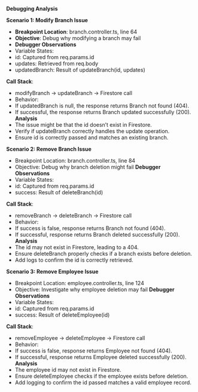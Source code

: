 **Debugging Analysis**

**Scenario 1: Modify Branch Issue**
- **Breakpoint Location**: branch.controller.ts, line 64
- **Objective**: Debug why modifying a branch may fail
- **Debugger Observations**
- Variable States:
- id: Captured from req.params.id
- updates: Retrieved from req.body
- updatedBranch: Result of updateBranch(id, updates)

**Call Stack**:
- modifyBranch → updateBranch → Firestore call
- Behavior:
- If updatedBranch is null, the response returns Branch not found (404).
- If successful, the response returns Branch updated successfully (200).
**Analysis**
- The issue might be that the id doesn’t exist in Firestore.
- Verify if updateBranch correctly handles the update operation.
- Ensure id is correctly passed and matches an existing branch.

**Scenario 2: Remove Branch Issue**
- Breakpoint Location: branch.controller.ts, line 84
- Objective: Debug why branch deletion might fail
**Debugger Observations**
- Variable States:
- id: Captured from req.params.id
- success: Result of deleteBranch(id)

**Call Stack**:
- removeBranch → deleteBranch → Firestore call
- Behavior:
- If success is false, response returns Branch not found (404).
- If successful, response returns Branch deleted successfully (200).
**Analysis**
- The id may not exist in Firestore, leading to a 404.
- Ensure deleteBranch properly checks if a branch exists before deletion.
- Add logs to confirm the id is correctly retrieved.

**Scenario 3: Remove Employee Issue**
- Breakpoint Location: employee.controller.ts, line 124
- Objective: Investigate why employee deletion may fail
**Debugger Observations**
- Variable States:
- id: Captured from req.params.id
- success: Result of deleteEmployee(id)

**Call Stack**:
- removeEmployee → deleteEmployee → Firestore call
- Behavior:
- If success is false, response returns Employee not found (404).
- If successful, response returns Employee deleted successfully (200).
**Analysis**
- The employee id may not exist in Firestore.
- Ensure deleteEmployee checks if the employee exists before deletion.
- Add logging to confirm the id passed matches a valid employee record.